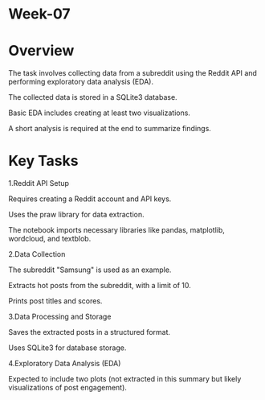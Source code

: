 # Week-07

# Overview

The task involves collecting data from a subreddit using the Reddit API and performing exploratory data analysis (EDA).

  The collected data is stored in a SQLite3 database.

  Basic EDA includes creating at least two visualizations.

  A short analysis is required at the end to summarize findings.

# Key Tasks

1.Reddit API Setup

  Requires creating a Reddit account and API keys.

  Uses the praw library for data extraction.

  The notebook imports necessary libraries like pandas, matplotlib, wordcloud, and textblob.

2.Data Collection

  The subreddit "Samsung" is used as an example.

  Extracts hot posts from the subreddit, with a limit of 10.

  Prints post titles and scores.

3.Data Processing and Storage

  Saves the extracted posts in a structured format.

  Uses SQLite3 for database storage.

4.Exploratory Data Analysis (EDA)

  Expected to include two plots (not extracted in this summary but likely visualizations of post engagement).

